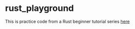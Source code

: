 # rust_playground
This is practice code from a Rust beginner tutorial series [here](https://www.youtube.com/playlist?list=PLJbE2Yu2zumDF6BX6_RdPisRVHgzV02NW)
